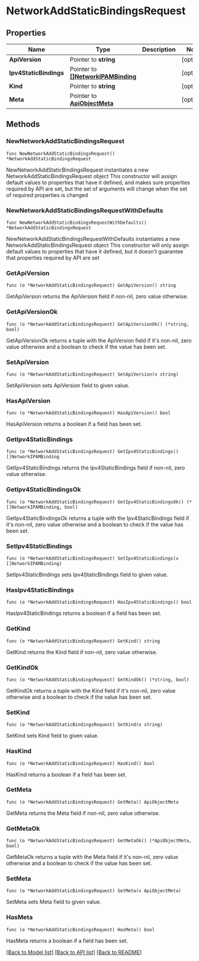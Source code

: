 # NetworkAddStaticBindingsRequest

## Properties

Name | Type | Description | Notes
------------ | ------------- | ------------- | -------------
**ApiVersion** | Pointer to **string** |  | [optional] 
**Ipv4StaticBindings** | Pointer to [**[]NetworkIPAMBinding**](NetworkIPAMBinding.md) |  | [optional] 
**Kind** | Pointer to **string** |  | [optional] 
**Meta** | Pointer to [**ApiObjectMeta**](apiObjectMeta.md) |  | [optional] 

## Methods

### NewNetworkAddStaticBindingsRequest

`func NewNetworkAddStaticBindingsRequest() *NetworkAddStaticBindingsRequest`

NewNetworkAddStaticBindingsRequest instantiates a new NetworkAddStaticBindingsRequest object
This constructor will assign default values to properties that have it defined,
and makes sure properties required by API are set, but the set of arguments
will change when the set of required properties is changed

### NewNetworkAddStaticBindingsRequestWithDefaults

`func NewNetworkAddStaticBindingsRequestWithDefaults() *NetworkAddStaticBindingsRequest`

NewNetworkAddStaticBindingsRequestWithDefaults instantiates a new NetworkAddStaticBindingsRequest object
This constructor will only assign default values to properties that have it defined,
but it doesn't guarantee that properties required by API are set

### GetApiVersion

`func (o *NetworkAddStaticBindingsRequest) GetApiVersion() string`

GetApiVersion returns the ApiVersion field if non-nil, zero value otherwise.

### GetApiVersionOk

`func (o *NetworkAddStaticBindingsRequest) GetApiVersionOk() (*string, bool)`

GetApiVersionOk returns a tuple with the ApiVersion field if it's non-nil, zero value otherwise
and a boolean to check if the value has been set.

### SetApiVersion

`func (o *NetworkAddStaticBindingsRequest) SetApiVersion(v string)`

SetApiVersion sets ApiVersion field to given value.

### HasApiVersion

`func (o *NetworkAddStaticBindingsRequest) HasApiVersion() bool`

HasApiVersion returns a boolean if a field has been set.

### GetIpv4StaticBindings

`func (o *NetworkAddStaticBindingsRequest) GetIpv4StaticBindings() []NetworkIPAMBinding`

GetIpv4StaticBindings returns the Ipv4StaticBindings field if non-nil, zero value otherwise.

### GetIpv4StaticBindingsOk

`func (o *NetworkAddStaticBindingsRequest) GetIpv4StaticBindingsOk() (*[]NetworkIPAMBinding, bool)`

GetIpv4StaticBindingsOk returns a tuple with the Ipv4StaticBindings field if it's non-nil, zero value otherwise
and a boolean to check if the value has been set.

### SetIpv4StaticBindings

`func (o *NetworkAddStaticBindingsRequest) SetIpv4StaticBindings(v []NetworkIPAMBinding)`

SetIpv4StaticBindings sets Ipv4StaticBindings field to given value.

### HasIpv4StaticBindings

`func (o *NetworkAddStaticBindingsRequest) HasIpv4StaticBindings() bool`

HasIpv4StaticBindings returns a boolean if a field has been set.

### GetKind

`func (o *NetworkAddStaticBindingsRequest) GetKind() string`

GetKind returns the Kind field if non-nil, zero value otherwise.

### GetKindOk

`func (o *NetworkAddStaticBindingsRequest) GetKindOk() (*string, bool)`

GetKindOk returns a tuple with the Kind field if it's non-nil, zero value otherwise
and a boolean to check if the value has been set.

### SetKind

`func (o *NetworkAddStaticBindingsRequest) SetKind(v string)`

SetKind sets Kind field to given value.

### HasKind

`func (o *NetworkAddStaticBindingsRequest) HasKind() bool`

HasKind returns a boolean if a field has been set.

### GetMeta

`func (o *NetworkAddStaticBindingsRequest) GetMeta() ApiObjectMeta`

GetMeta returns the Meta field if non-nil, zero value otherwise.

### GetMetaOk

`func (o *NetworkAddStaticBindingsRequest) GetMetaOk() (*ApiObjectMeta, bool)`

GetMetaOk returns a tuple with the Meta field if it's non-nil, zero value otherwise
and a boolean to check if the value has been set.

### SetMeta

`func (o *NetworkAddStaticBindingsRequest) SetMeta(v ApiObjectMeta)`

SetMeta sets Meta field to given value.

### HasMeta

`func (o *NetworkAddStaticBindingsRequest) HasMeta() bool`

HasMeta returns a boolean if a field has been set.


[[Back to Model list]](../README.md#documentation-for-models) [[Back to API list]](../README.md#documentation-for-api-endpoints) [[Back to README]](../README.md)


